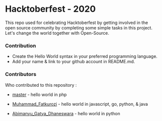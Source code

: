 # Hacktoberfest - 2020

This repo used for celebrating Hacktoberfest by getting involved in the open source community by completing some simple tasks in this project.
Let's change the world together with Open-Source.

### Contribution
  - Create the Hello World syntax in your preferred programming language.
  - Add your name & link to your github account in README.md.

### Contributors
Who contributed to this repository :
* [master] - hello world in php
* [Muhammad_Fatkurozi] - hello world in javascript, go, python, & java
* [Abimanyu_Gatya_Dhaneswara] - hello world in python

  [master]: <https://github.com/codeind>
  [Muhammad_Fatkurozi]: <https://github.com/ibnumardini>
  [Abimanyu_Gatya_Dhaneswara]: <https://github.com/geekbim>